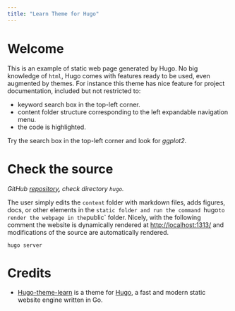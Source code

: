 ```yaml
---
title: "Learn Theme for Hugo"
---
```


# Welcome

This is an example of static web page generated by Hugo.
No big knowledge of `html`, Hugo comes with features ready to be used, even
augmented by themes. For instance this theme has nice feature for project
documentation, included but not restricted to:

- keyword search box in the top-left corner.
- content folder structure corresponding to the left expandable navigation
menu.
- the code is highlighted.

<div class="notices tip">
<p>Try the search box in the top-left corner and look for <i>ggplot2</i>.</p>
</div>

# Check the source

_GitHub [repository](https://github.com/FCACollin/Portfolio),
check directory `hugo`._

The user simply edits the `content` folder with markdown files, adds 
figures, docs, or other elements in the `static folder and run the
command `hugo` to render the webpage in the `public` folder.
Nicely, with the following comment the website is dynamically rendered
at <http://localhost:1313/> and modifications of the source are automatically
rendered.

```
hugo server
```

# Credits

- [Hugo-theme-learn](http://github.com/matcornic/hugo-theme-learn) is a theme
for [Hugo](https://gohugo.io/), a fast and modern static website engine written
in Go.

[modeline]: # ( vim: set foldlevel=0 spell spelllang=en_gb: ) 
